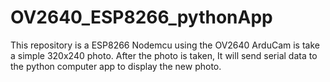 # OV2640_ESP8266_pythonApp
This repository is a ESP8266 Nodemcu using the OV2640 ArduCam is take a simple 320x240 photo. After the photo is taken, It will send serial data to the python computer app to display the new photo. 
